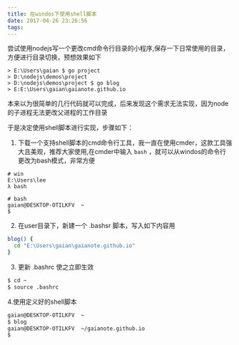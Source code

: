 ```yaml
---
title: 在windos下使用shell脚本
date: 2017-04-26 23:26:56
tags:
---
```


尝试使用nodejs写一个更改cmd命令行目录的小程序,保存一下日常使用的目录，方便进行目录切换，预想效果如下

```
> E:\Users\gaian $ go project
> D:\nodejs\demos\project
> D:\nodejs\demos\project $ go blog
> E:E:\Users\gaian\gaianote.github.io
```

本来以为很简单的几行代码就可以完成，后来发现这个需求无法实现，因为node的子进程无法更改父进程的工作目录

于是决定使用shell脚本进行实现，步骤如下：

1. 下载一个支持shell脚本的cmd命令行工具，我一直在使用cmder，这款工具强大且美观，推荐大家使用,在cmder中输入 `bash` ，就可以从windos的命令行更改为bash模式，非常方便

```
# win
E:\Users\lee
λ bash

# bash
gaian@DESKTOP-OTILKFV  ~
$
```
2. 在user目录下，新建一个 .bashsr 脚本，写入如下内容用

```bash
blog() {
  cd "E:\Users\gaian\gaianote.github.io"
}
```

3. 更新 .bashrc 使之立即生效

```bash
$ cd ~
$ source .bashrc
```

4.使用定义好的shell脚本

```bash
gaian@DESKTOP-OTILKFV  ~
$ blog
gaian@DESKTOP-OTILKFV  ~/gaianote.github.io
$
```
